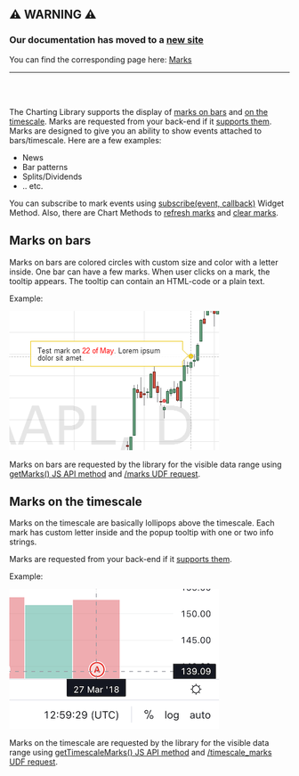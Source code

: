 ## :warning: WARNING :warning:

### Our documentation has moved to a [new site](https://www.tradingview.com/charting-library-docs/)

You can find the corresponding page here: [Marks](https://www.tradingview.com/charting-library-docs/latest/ui_elements/Marks)

---

<br/>
<br/>

The Charting Library supports the display of [marks on bars](#marks-on-bars) and [on the timescale](#marks-on-the-timescale). Marks are requested from your back-end if it [supports them](JS-Api#supports_marks). Marks are designed to give you an ability to show events attached to bars/timescale. Here are a few examples:

* News
* Bar patterns
* Splits/Dividends
* .. etc.

You can subscribe to mark events using [subscribe(event, callback)](Widget-Methods#subscribeevent-callback) Widget Method. Also, there are Chart Methods to [refresh marks](Chart-Methods#refreshmarks) and [clear marks](Chart-Methods#clearmarks).

## Marks on bars

Marks on bars are colored circles with custom size and color with a letter inside. One bar can have a few marks. When user clicks on a mark, the tooltip appears. The tooltip can contain an HTML-code or a plain text.

Example:

![images/tv_bar_mark.png](images/tv_bar_mark.png)

Marks on bars are requested by the library for the visible data range using [getMarks() JS API method](JS-Api#getmarkssymbolinfo-from-to-ondatacallback-resolution) and [/marks UDF request](UDF#marks).

## Marks on the timescale

Marks on the timescale are basically lollipops above the timescale. Each mark has custom letter inside and the popup tooltip with one or two info strings.

Marks are requested from your back-end if it [supports them](JS-Api#supports_timescale_marks).

Example:

![images/tv_timescale_mark.png](images/tv_timescale_mark.png)

Marks on the timescale are requested by the library for the visible data range using [getTimescaleMarks() JS API method](JS-Api#gettimescalemarkssymbolinfo-from-to-ondatacallback-resolution) and [/timescale_marks UDF request](UDF#timescale-marks).
